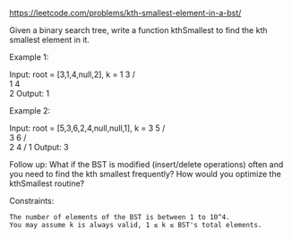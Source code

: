 https://leetcode.com/problems/kth-smallest-element-in-a-bst/

Given a binary search tree, write a function kthSmallest to find the kth smallest element in it.

 

Example 1:

Input: root = [3,1,4,null,2], k = 1
   3
  / \
 1   4
  \
   2
Output: 1

Example 2:

Input: root = [5,3,6,2,4,null,null,1], k = 3
       5
      / \
     3   6
    / \
   2   4
  /
 1
Output: 3

Follow up:
What if the BST is modified (insert/delete operations) often and you need to find the kth smallest frequently? How would you optimize the kthSmallest routine?

 

Constraints:

    The number of elements of the BST is between 1 to 10^4.
    You may assume k is always valid, 1 ≤ k ≤ BST's total elements.